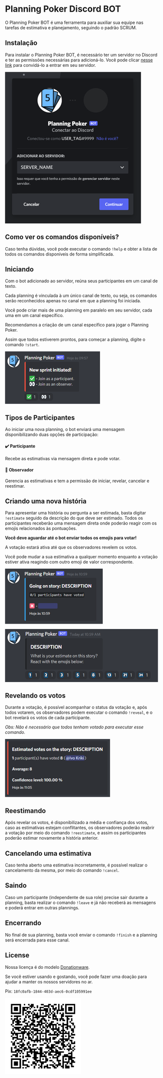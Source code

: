 ﻿# Planning Poker Discord BOT

O Planning Poker BOT é uma ferramenta para auxiliar sua equipe nas tarefas de estimativa e planejamento, seguindo o padrão SCRUM.

## Instalação

Para instalar o Planning Poker BOT, é necessário ter um servidor no Discord e ter as permissões necessárias para adicioná-lo.
Você pode clicar [nesse link](https://bit.ly/DiscordPlanningPokerBot) para convidá-lo a entrar em seu servidor.

![Adicionando ao servidor](./img/add-bot.png)

## Como ver os comandos disponíveis?

Caso tenha dúvidas, você pode executar o comando `!help` e obter a lista de todos os comandos disponíveis de forma simplificada.

## Iniciando

Com o bot adicionado ao servidor, reúna seus participantes em um canal de texto. 

Cada planning é vinculada à um único canal de texto, ou seja, os comandos serão reconhecidos apenas no canal em que a planning foi iniciada.

Você pode criar mais de uma planning em paralelo em seu servidor, cada uma em um canal específico. 

Recomendamos a criação de um canal específico para jogar o Planning Poker.

Assim que todos estiverem prontos, para começar a planning, digite o comando `!start`.

![Iniciando a planning](./img/start.png)

## Tipos de Participantes

Ao iniciar uma nova planning, o bot enviará uma mensagem disponibilizando duas opções de participação:

#### ✔️ Participante
Recebe as estimativas via mensagem direta e pode votar.

#### 👀 Observador
Gerencia as estimativas e tem a permissão de iniciar, revelar, cancelar e reestimar.

## Criando uma nova história

Para apresentar uma história ou pergunta a ser estimada, basta digitar `!estimate` seguido da descrição do que deve ser estimado. Todos os participantes receberão uma mensagem direta onde poderão reagir com os emojis relacionados às pontuações.

**Você deve aguardar até o bot enviar todos os emojis para votar!**

A votação estará ativa até que os observadores revelem os votos.

Você pode mudar a sua estimativa a qualquer momento enquanto a votação estiver ativa reagindo com outro emoji de valor correspondente.

![Votação - Visão geral](./img/estimate-in-progress.png)

![Votação - Visão do participante](./img/estimate-voting.png)

## Revelando os votos
Durante a votação, é possível acompanhar o status da votação e, após todos votarem, os observadores podem executar o comando `!reveal`, e o bot revelará os votos de cada participante.

*Obs: Não é necessário que todos tenham votado para executar esse comando.*

![Revelando](./img/reveal.png)

## Reestimando
Após revelar os votos, é disponibilizado a média e confiança dos votos, caso as estimativas estejam conflitantes, os observadores poderão reabrir a votação por meio do comando `!reestimate`, e assim os participantes poderão estimar novamente a história anterior.

## Cancelando uma estimativa
Caso tenha aberto uma estimativa incorretamente, é possível realizar o cancelamento da mesma, por meio do comando `!cancel`.

## Saindo 
Caso um participante (independente de sua role) precise sair durante a planning, basta realizar o comando `!leave` e já não receberá as mensagens e poderá entrar em outras plannings.

## Encerrando
No final de sua planning, basta você enviar o comando `!finish` e a planning será encerrada para esse canal.

## License
Nossa licença é do modelo [Donationware](https://wikipedia.org/wiki/Donationware).

Se você estiver usando e gostando, você pode fazer uma doação para ajudar a manter os nossos servidores no ar.

Pix: `18fc0afb-1844-403d-aec6-0cdf105991ee`

<img src="./img/pix.png" width="250" height="250">
